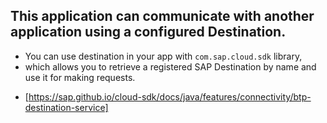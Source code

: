 ## This application can communicate with another application using a configured Destination.
* You can use destination in your app with `com.sap.cloud.sdk` library, 
* which allows you to retrieve a registered SAP Destination by name and use it for making requests.
 - [https://sap.github.io/cloud-sdk/docs/java/features/connectivity/btp-destination-service]